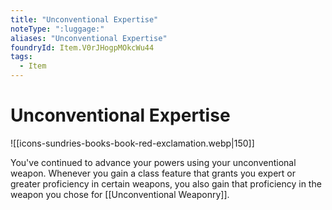 ```yaml
---
title: "Unconventional Expertise"
noteType: ":luggage:"
aliases: "Unconventional Expertise"
foundryId: Item.V0rJHogpMOkcWu44
tags:
  - Item
---
```


# Unconventional Expertise
![[icons-sundries-books-book-red-exclamation.webp|150]]

You've continued to advance your powers using your unconventional weapon. Whenever you gain a class feature that grants you expert or greater proficiency in certain weapons, you also gain that proficiency in the weapon you chose for [[Unconventional Weaponry]].
